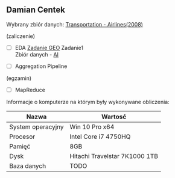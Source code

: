 ## Damian Centek

Wybrany zbiór danych: [Transportation - Airlines(2008)](http://stat-computing.org/dataexpo/2009/the-data.html)

(zaliczenie)

- [ ] EDA 
     [Zadanie GEO](https://dragondc.github.io/NoSQL/)
     Zadanie1  
     Zbiór danych - [AI](https://archive.org/download/stackexchange/ai.stackexchange.com.7z)  
     
- [ ] Aggregation Pipeline

(egzamin)

- [ ] MapReduce

Informacje o komputerze na którym były wykonywane obliczenia:

| Nazwa                 | Wartosć    |
|-----------------------|------------|
| System operacyjny     | Win 10 Pro x64 |
| Procesor              | Intel Core i7 4750HQ |
| Pamięć                | 8GB |
| Dysk                  | Hitachi Travelstar 7K1000 1TB |
| Baza danych           | TODO |
